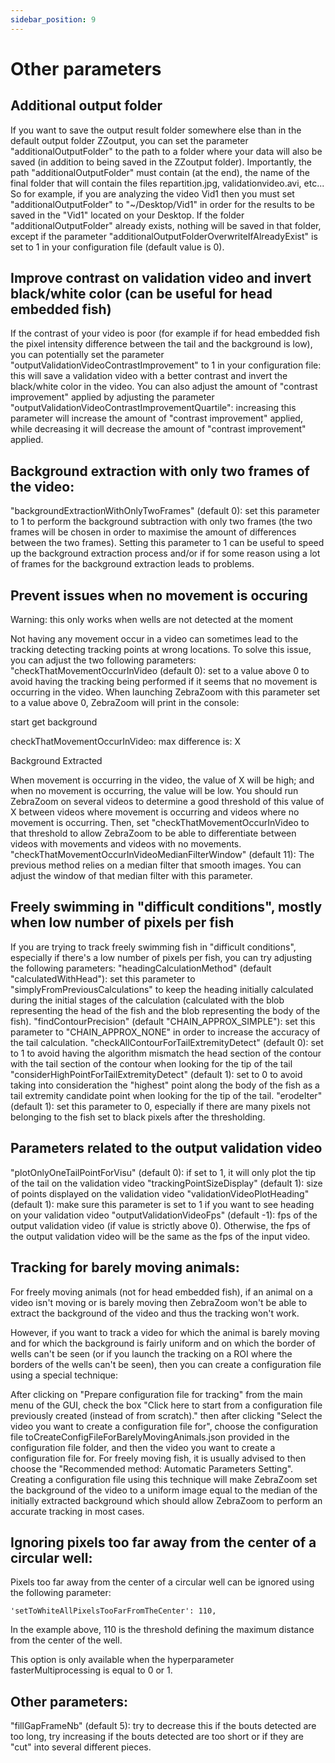 ```yaml
---
sidebar_position: 9
---
```


# Other parameters

## Additional output folder

If you want to save the output result folder somewhere else than in the default output folder ZZoutput, you can set the parameter "additionalOutputFolder" to the path to a folder where your data will also be saved (in addition to being saved in the ZZoutput folder). Importantly, the path "additionalOutputFolder" must contain (at the end), the name of the final folder that will contain the files repartition.jpg, validationvideo.avi, etc... So for example, if you are analyzing the video Vid1 then you must set "additionalOutputFolder" to "~/Desktop/Vid1" in order for the results to be saved in the "Vid1" located on your Desktop.
If the folder "additionalOutputFolder" already exists, nothing will be saved in that folder, except if the parameter "additionalOutputFolderOverwriteIfAlreadyExist" is set to 1 in your configuration file (default value is 0).

## Improve contrast on validation video and invert black/white color (can be useful for head embedded fish)

If the contrast of your video is poor (for example if for head embedded fish the pixel intensity difference between the tail and the background is low), you can potentially set the parameter "outputValidationVideoContrastImprovement" to 1 in your configuration file: this will save a validation video with a better contrast and invert the black/white color in the video.
You can also adjust the amount of "contrast improvement" applied by adjusting the parameter "outputValidationVideoContrastImprovementQuartile": increasing this parameter will increase the amount of "contrast improvement" applied, while decreasing it will decrease the amount of "contrast improvement" applied.

## Background extraction with only two frames of the video:

"backgroundExtractionWithOnlyTwoFrames" (default 0): set this parameter to 1 to perform the background subtraction with only two frames (the two frames will be chosen in order to maximise the amount of differences between the two frames). Setting this parameter to 1 can be useful to speed up the background extraction process and/or if for some reason using a lot of frames for the background extraction leads to problems.

## Prevent issues when no movement is occuring

Warning: this only works when wells are not detected at the moment

Not having any movement occur in a video can sometimes lead to the tracking detecting tracking points at wrong locations. To solve this issue, you can adjust the two following parameters:
"checkThatMovementOccurInVideo (default 0): set to a value above 0 to avoid having the tracking being performed if it seems that no movement is occurring in the video. When launching ZebraZoom with this parameter set to a value above 0, ZebraZoom will print in the console:

start get background

checkThatMovementOccurInVideo: max difference is: X

Background Extracted

When movement is occurring in the video, the value of X will be high; and when no movement is occurring, the value will be low. You should run ZebraZoom on several videos to determine a good threshold of this value of X between videos where movement is occurring and videos where no movement is occurring. Then, set "checkThatMovementOccurInVideo to that threshold to allow ZebraZoom to be able to differentiate between videos with movements and videos with no movements.
"checkThatMovementOccurInVideoMedianFilterWindow" (default 11): The previous method relies on a median filter that smooth images. You can adjust the window of that median filter with this parameter.

## Freely swimming in "difficult conditions", mostly when low number of pixels per fish

If you are trying to track freely swimming fish in "difficult conditions", especially if there's a low number of pixels per fish, you can try adjusting the following parameters:
"headingCalculationMethod" (default "calculatedWithHead"): set this parameter to "simplyFromPreviousCalculations" to keep the heading initially calculated during the initial stages of the calculation (calculated with the blob representing the head of the fish and the blob representing the body of the fish).
"findContourPrecision" (default "CHAIN_APPROX_SIMPLE"): set this parameter to "CHAIN_APPROX_NONE" in order to increase the accuracy of the tail calculation.
"checkAllContourForTailExtremityDetect" (default 0): set to 1 to avoid having the algorithm mismatch the head section of the contour with the tail section of the contour when looking for the tip of the tail
"considerHighPointForTailExtremityDetect" (default 1): set to 0 to avoid taking into consideration the "highest" point along the body of the fish as a tail extremity candidate point when looking for the tip of the tail.
"erodeIter" (default 1): set this parameter to 0, especially if there are many pixels not belonging to the fish set to black pixels after the thresholding.

## Parameters related to the output validation video

"plotOnlyOneTailPointForVisu" (default 0): if set to 1, it will only plot the tip of the tail on the validation video
"trackingPointSizeDisplay" (default 1): size of points displayed on the validation video
"validationVideoPlotHeading" (default 1): make sure this parameter is set to 1 if you want to see heading on your validation video
"outputValidationVideoFps" (default -1): fps of the output validation video (if value is strictly above 0). Otherwise, the fps of the output validation video will be the same as the fps of the input video.

## Tracking for barely moving animals:

For freely moving animals (not for head embedded fish), if an animal on a video isn't moving or is barely moving then ZebraZoom won't be able to extract the background of the video and thus the tracking won't work.

However, if you want to track a video for which the animal is barely moving and for which the background is fairly uniform and on which the border of wells can't be seen (or if you launch the tracking on a ROI where the borders of the wells can't be seen), then you can create a configuration file using a special technique:

After clicking on "Prepare configuration file for tracking" from the main menu of the GUI, check the box "Click here to start from a configuration file previously created (instead of from scratch)." then after clicking "Select the video you want to create a configuration file for", choose the configuration file toCreateConfigFileForBarelyMovingAnimals.json provided in the configuration file folder, and then the video you want to create a configuration file for. For freely moving fish, it is usually advised to then choose the "Recommended method: Automatic Parameters Setting". Creating a configuration file using this technique will make ZebraZoom set the background of the video to a uniform image equal to the median of the initially extracted background which should allow ZebraZoom to perform an accurate tracking in most cases.

## Ignoring pixels too far away from the center of a circular well:

Pixels too far away from the center of a circular well can be ignored using the following parameter:

```
'setToWhiteAllPixelsTooFarFromTheCenter': 110,
```

In the example above, 110 is the threshold defining the maximum distance from the center of the well.

This option is only available when the hyperparameter fasterMultiprocessing is equal to 0 or 1.

## Other parameters:

"fillGapFrameNb" (default 5): try to decrease this if the bouts detected are too long, try increasing if the bouts detected are too short or if they are "cut" into several different pieces.